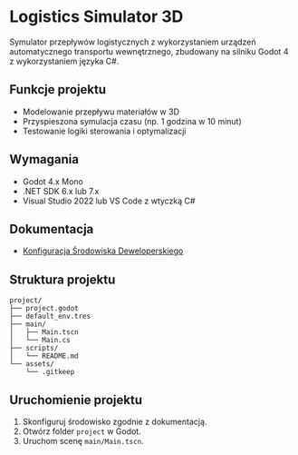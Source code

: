 # Logistics Simulator 3D

Symulator przepływów logistycznych z wykorzystaniem urządzeń automatycznego transportu wewnętrznego, zbudowany na silniku Godot 4 z wykorzystaniem języka C#.

## Funkcje projektu

- Modelowanie przepływu materiałów w 3D
- Przyspieszona symulacja czasu (np. 1 godzina w 10 minut)
- Testowanie logiki sterowania i optymalizacji

## Wymagania

- Godot 4.x Mono
- .NET SDK 6.x lub 7.x
- Visual Studio 2022 lub VS Code z wtyczką C#

## Dokumentacja

- [Konfiguracja Środowiska Deweloperskiego](docs/Srodowisko_Deweloperskie.md)

## Struktura projektu

```
project/
├── project.godot
├── default_env.tres
├── main/
│   ├── Main.tscn
│   └── Main.cs
├── scripts/
│   └── README.md
└── assets/
    └── .gitkeep
```

## Uruchomienie projektu

1. Skonfiguruj środowisko zgodnie z dokumentacją.
2. Otwórz folder `project` w Godot.
3. Uruchom scenę `main/Main.tscn`.
